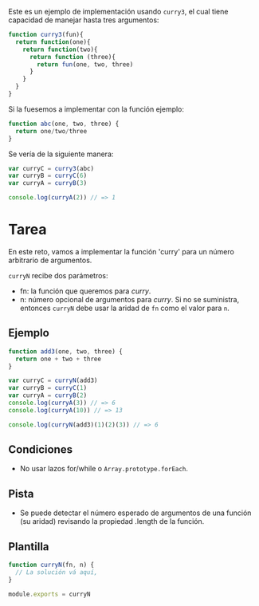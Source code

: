 Este es un ejemplo de implementación usando `curry3`, el cual tiene capacidad de manejar hasta tres argumentos:

```js
function curry3(fun){
  return function(one){
    return function(two){
      return function (three){
        return fun(one, two, three)
      }
    }
  }
}
```

Si la fuesemos a implementar con la función ejemplo:

```js
function abc(one, two, three) {
  return one/two/three
}
```

Se vería de la siguiente manera:

```js
var curryC = curry3(abc)
var curryB = curryC(6)
var curryA = curryB(3)

console.log(curryA(2)) // => 1
```

# Tarea

En este reto, vamos a implementar la función 'curry' para un número arbitrario de argumentos.

`curryN` recibe dos parámetros:

* fn: la función que queremos para _curry_.
* n: número opcional de argumentos para _curry_. Si no se suministra, entonces `curryN` debe usar la aridad de `fn` como el valor para `n`.

## Ejemplo

```js
function add3(one, two, three) {
  return one + two + three
}

var curryC = curryN(add3)
var curryB = curryC(1)
var curryA = curryB(2)
console.log(curryA(3)) // => 6
console.log(curryA(10)) // => 13

console.log(curryN(add3)(1)(2)(3)) // => 6
```

## Condiciones

* No usar lazos for/while o `Array.prototype.forEach`.

## Pista

* Se puede detectar el número esperado de argumentos de una función (su aridad) revisando la propiedad .length de la función.

## Plantilla

```js
function curryN(fn, n) {
  // La solución vá aquí,
}

module.exports = curryN
```
